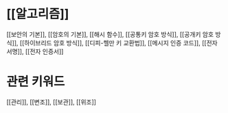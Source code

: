 # [[알고리즘]]
[[보안의 기본]], [[암호의 기본]], [[해시 함수]], [[공통키 암호 방식]], [[공개키 암호 방식]], [[하이브리드 암호 방식]], [[디피-헬만 키 교환법]], [[메시지 인증 코드]], [[전자 서명]], [[전자 인증서]]
# 관련 키워드
[[관리]], [[변조]], [[보관]], [[위조]]
